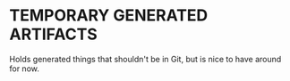 # TEMPORARY GENERATED ARTIFACTS
Holds generated things that shouldn't be in Git, but is nice to have around for now.